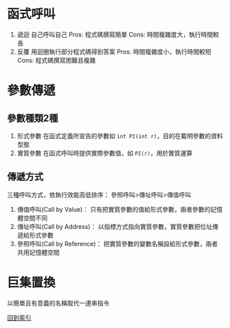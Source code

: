 # 函式呼叫
1. 遞迴
	自己呼叫自己
	Pros: 程式碼撰寫簡單
	Cons: 時間複雜度大，執行時間較長
2. 反覆
	用迴圈執行部分程式碼得到答案
	Pros: 時間複雜度小，執行時間較短
	Cons: 程式碼撰寫困難且複雜

# 參數傳遞
## 參數種類2種
1. 形式參數
	在函式定義所宣告的參數如 `int PI(int r)`，目的在載明參數的資料型態
2. 實質參數
	在函式呼叫時提供實際參數值，如 `PI(r)`，用於實質運算

## 傳遞方式
三種呼叫方式，依執行效能高低排序：
參照呼叫>傳址呼叫>傳值呼叫
1. 傳值呼叫(Call by Value)：
	只有把實質參數的值給形式參數，兩者參數的記憶體空間不同
2. 傳址呼叫(Call by Address)：
	以指標方式指向實質參數，實質參數把位址傳遞給形式參數
3. 參照呼叫(Call by Reference)：
	把實質參數的變數名稱設給形式參數，兩者共用記憶體空間

# 巨集置換
以簡單且有意義的名稱取代一連串指令


[回到索引]((%E7%A8%8B%E5%BC%8F%E8%AA%9E%E8%A8%80%E7%B4%A2%E5%BC%95))